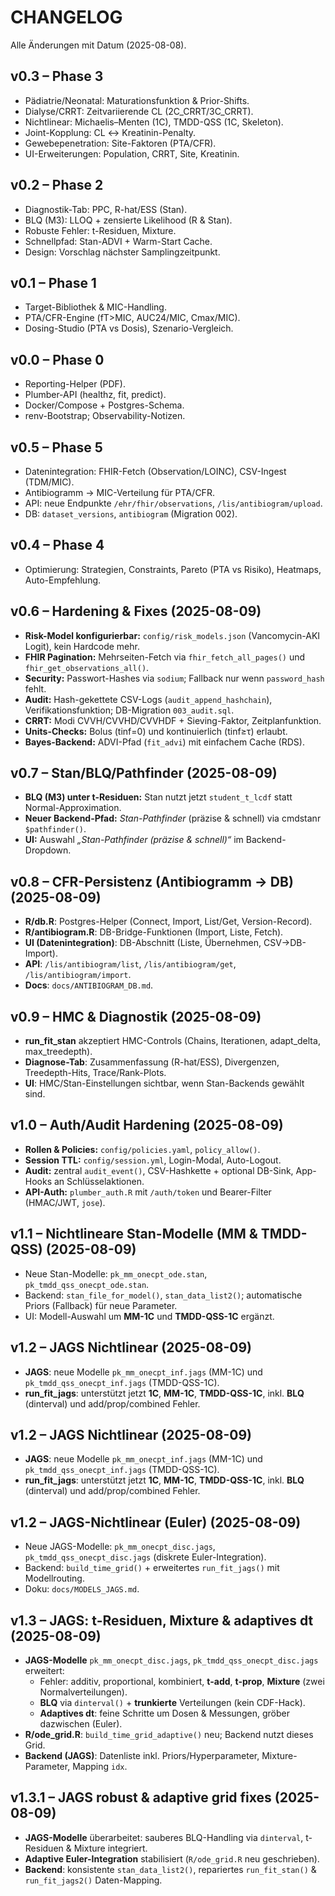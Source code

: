 # CHANGELOG

Alle Änderungen mit Datum (2025-08-08).

## v0.3 – Phase 3
- Pädiatrie/Neonatal: Maturationsfunktion & Prior-Shifts.
- Dialyse/CRRT: Zeitvariierende CL (2C_CRRT/3C_CRRT).
- Nichtlinear: Michaelis–Menten (1C), TMDD-QSS (1C, Skeleton).
- Joint-Kopplung: CL ↔ Kreatinin-Penalty.
- Gewebepenetration: Site-Faktoren (PTA/CFR).
- UI-Erweiterungen: Population, CRRT, Site, Kreatinin.

## v0.2 – Phase 2
- Diagnostik-Tab: PPC, R-hat/ESS (Stan).
- BLQ (M3): LLOQ + zensierte Likelihood (R & Stan).
- Robuste Fehler: t-Residuen, Mixture.
- Schnellpfad: Stan-ADVI + Warm-Start Cache.
- Design: Vorschlag nächster Samplingzeitpunkt.

## v0.1 – Phase 1
- Target-Bibliothek & MIC-Handling.
- PTA/CFR-Engine (fT>MIC, AUC24/MIC, Cmax/MIC).
- Dosing-Studio (PTA vs Dosis), Szenario-Vergleich.

## v0.0 – Phase 0
- Reporting-Helper (PDF).
- Plumber-API (healthz, fit, predict).
- Docker/Compose + Postgres-Schema.
- renv-Bootstrap; Observability-Notizen.

## v0.5 – Phase 5
- Datenintegration: FHIR-Fetch (Observation/LOINC), CSV-Ingest (TDM/MIC).
- Antibiogramm → MIC-Verteilung für PTA/CFR.
- API: neue Endpunkte `/ehr/fhir/observations`, `/lis/antibiogram/upload`.
- DB: `dataset_versions`, `antibiogram` (Migration 002).

## v0.4 – Phase 4
- Optimierung: Strategien, Constraints, Pareto (PTA vs Risiko), Heatmaps, Auto-Empfehlung.


## v0.6 – Hardening & Fixes (2025-08-09)
- **Risk-Model konfigurierbar:** `config/risk_models.json` (Vancomycin-AKI Logit), kein Hardcode mehr.
- **FHIR Pagination:** Mehrseiten-Fetch via `fhir_fetch_all_pages()` und `fhir_get_observations_all()`.
- **Security:** Passwort-Hashes via `sodium`; Fallback nur wenn `password_hash` fehlt.
- **Audit:** Hash-gekettete CSV-Logs (`audit_append_hashchain`), Verifikationsfunktion; DB-Migration `003_audit.sql`.
- **CRRT:** Modi CVVH/CVVHD/CVVHDF + Sieving-Faktor, Zeitplanfunktion.
- **Units-Checks:** Bolus (tinf=0) und kontinuierlich (tinf≥τ) erlaubt.
- **Bayes-Backend:** ADVI-Pfad (`fit_advi`) mit einfachem Cache (RDS).


## v0.7 – Stan/BLQ/Pathfinder (2025-08-09)
- **BLQ (M3) unter t-Residuen:** Stan nutzt jetzt `student_t_lcdf` statt Normal-Approximation.
- **Neuer Backend-Pfad:** *Stan-Pathfinder* (präzise & schnell) via cmdstanr `$pathfinder()`.
- **UI:** Auswahl *„Stan-Pathfinder (präzise & schnell)“* im Backend-Dropdown.


## v0.8 – CFR-Persistenz (Antibiogramm → DB) (2025-08-09)
- **R/db.R**: Postgres-Helper (Connect, Import, List/Get, Version-Record).
- **R/antibiogram.R**: DB-Bridge-Funktionen (Import, Liste, Fetch).
- **UI (Datenintegration)**: DB-Abschnitt (Liste, Übernehmen, CSV→DB-Import).
- **API**: `/lis/antibiogram/list`, `/lis/antibiogram/get`, `/lis/antibiogram/import`.
- **Docs**: `docs/ANTIBIOGRAM_DB.md`.


## v0.9 – HMC & Diagnostik (2025-08-09)
- **run_fit_stan** akzeptiert HMC-Controls (Chains, Iterationen, adapt_delta, max_treedepth).
- **Diagnose-Tab**: Zusammenfassung (R-hat/ESS), Divergenzen, Treedepth-Hits, Trace/Rank-Plots.
- **UI**: HMC/Stan-Einstellungen sichtbar, wenn Stan-Backends gewählt sind.


## v1.0 – Auth/Audit Hardening (2025-08-09)
- **Rollen & Policies:** `config/policies.yaml`, `policy_allow()`.
- **Session TTL:** `config/session.yml`, Login-Modal, Auto-Logout.
- **Audit:** zentral `audit_event()`, CSV-Hashkette + optional DB-Sink, App-Hooks an Schlüsselaktionen.
- **API-Auth:** `plumber_auth.R` mit `/auth/token` und Bearer-Filter (HMAC/JWT, `jose`).


## v1.1 – Nichtlineare Stan-Modelle (MM & TMDD-QSS) (2025-08-09)
- Neue Stan-Modelle: `pk_mm_onecpt_ode.stan`, `pk_tmdd_qss_onecpt_ode.stan`.
- Backend: `stan_file_for_model()`, `stan_data_list2()`; automatische Priors (Fallback) für neue Parameter.
- UI: Modell-Auswahl um **MM-1C** und **TMDD-QSS-1C** ergänzt.


## v1.2 – JAGS Nichtlinear (2025-08-09)
- **JAGS**: neue Modelle `pk_mm_onecpt_inf.jags` (MM-1C) und `pk_tmdd_qss_onecpt_inf.jags` (TMDD-QSS-1C).
- **run_fit_jags**: unterstützt jetzt **1C**, **MM-1C**, **TMDD-QSS-1C**, inkl. **BLQ** (dinterval) und add/prop/combined Fehler.


## v1.2 – JAGS Nichtlinear (2025-08-09)
- **JAGS**: neue Modelle `pk_mm_onecpt_inf.jags` (MM-1C) und `pk_tmdd_qss_onecpt_inf.jags` (TMDD-QSS-1C).
- **run_fit_jags**: unterstützt jetzt **1C**, **MM-1C**, **TMDD-QSS-1C**, inkl. **BLQ** (dinterval) und add/prop/combined Fehler.


## v1.2 – JAGS-Nichtlinear (Euler) (2025-08-09)
- Neue JAGS-Modelle: `pk_mm_onecpt_disc.jags`, `pk_tmdd_qss_onecpt_disc.jags` (diskrete Euler-Integration).
- Backend: `build_time_grid()` + erweitertes `run_fit_jags()` mit Modellrouting.
- Doku: `docs/MODELS_JAGS.md`.


## v1.3 – JAGS: t-Residuen, Mixture & adaptives dt (2025-08-09)
- **JAGS-Modelle** `pk_mm_onecpt_disc.jags`, `pk_tmdd_qss_onecpt_disc.jags` erweitert:
  - Fehler: additiv, proportional, kombiniert, **t-add**, **t-prop**, **Mixture** (zwei Normalverteilungen).
  - **BLQ** via `dinterval()` + **trunkierte** Verteilungen (kein CDF-Hack).
  - **Adaptives dt**: feine Schritte um Dosen & Messungen, gröber dazwischen (Euler).
- **R/ode_grid.R**: `build_time_grid_adaptive()` neu; Backend nutzt dieses Grid.
- **Backend (JAGS)**: Datenliste inkl. Priors/Hyperparameter, Mixture-Parameter, Mapping `idx`.


## v1.3.1 – JAGS robust & adaptive grid fixes (2025-08-09)
- **JAGS-Modelle** überarbeitet: sauberes BLQ-Handling via `dinterval`, t-Residuen & Mixture integriert.
- **Adaptive Euler-Integration** stabilisiert (`R/ode_grid.R` neu geschrieben).
- **Backend**: konsistente `stan_data_list2()`, repariertes `run_fit_stan()` & `run_fit_jags2()` Daten-Mapping.
